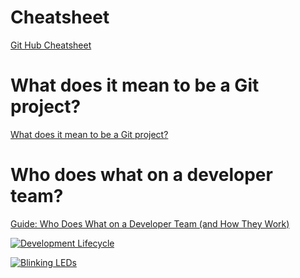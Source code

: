 # Cheatsheet
<a href="https://www.codecademy.com/learn/learn-git/modules/introduction-git-github/cheatsheet">Git Hub Cheatsheet</a>

# What does it mean to be a Git project?

<a href="https://discuss.codecademy.com/t/what-does-it-mean-to-be-a-git-project/361273">What does it mean to be a Git project?</a>

# Who does what on a developer team?

<a href="https://discuss.codecademy.com/t/guide-how-developer-teams-work/394900">Guide: Who Does What on a Developer Team (and How They Work)</a>

[![Development Lifecycle](https://img.youtube.com/vi/hpn8MPHOpDo/0.jpg)](https://www.youtube.com/embed/hpn8MPHOpDo)

[![Blinking LEDs](http://img.youtube.com/vi/XAMVzS13HY0/0.jpg)](http://www.youtube.com/watch?v=XAMVzS13HY0 "Blinking LEDs")